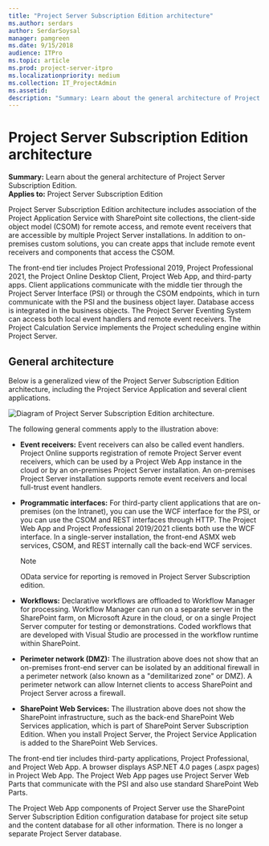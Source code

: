 ```yaml
---
title: "Project Server Subscription Edition architecture"
ms.author: serdars
author: SerdarSoysal
manager: pamgreen
ms.date: 9/15/2018
audience: ITPro
ms.topic: article
ms.prod: project-server-itpro
ms.localizationpriority: medium
ms.collection: IT_ProjectAdmin
ms.assetid: 
description: "Summary: Learn about the general architecture of Project Server Subscription Edition."
---
```


# Project Server Subscription Edition architecture
 
 **Summary:** Learn about the general architecture of Project Server Subscription Edition.<br/>
**Applies to:** Project Server Subscription Edition
  
Project Server Subscription Edition architecture includes association of the Project Application Service with SharePoint site collections, the client-side object model (CSOM) for remote access, and remote event receivers that are accessible by multiple Project Server installations. In addition to on-premises custom solutions, you can create apps that include remote event receivers and components that access the CSOM.
  
The front-end tier includes Project Professional 2019, Project Professional 2021, the Project Online Desktop Client, Project Web App, and third-party apps. Client applications communicate with the middle tier through the Project Server Interface (PSI) or through the CSOM endpoints, which in turn communicate with the PSI and the business object layer. Database access is integrated in the business objects. The Project Server Eventing System can access both local event handlers and remote event receivers. The Project Calculation Service implements the Project scheduling engine within Project Server.
  
## General architecture
<a name="pj15_Architecture_General"> </a>

Below is a generalized view of the Project Server Subscription Edition architecture, including the Project Service Application and several client applications.
  
![Diagram of Project Server Subscription Edition architecture.](images/projserv2021-arch.png)
  
The following general comments apply to the illustration above:
  
- **Event receivers:** Event receivers can also be called event handlers. Project Online supports registration of remote Project Server event receivers, which can be used by a Project Web App instance in the cloud or by an on-premises Project Server installation. An on-premises Project Server installation supports remote event receivers and local full-trust event handlers.
    
- **Programmatic interfaces:** For third-party client applications that are on-premises (on the Intranet), you can use the WCF interface for the PSI, or you can use the CSOM and REST interfaces through HTTP. The Project Web App and Project Professional 2019/2021 clients both use the WCF interface. In a single-server installation, the front-end ASMX web services, CSOM, and REST internally call the back-end WCF services.

    > [!NOTE]
    > OData service for reporting is removed in Project Server Subscription edition.

- **Workflows:** Declarative workflows are offloaded to Workflow Manager for processing. Workflow Manager can run on a separate server in the SharePoint farm, on Microsoft Azure in the cloud, or on a single Project Server computer for testing or demonstrations. Coded workflows that are developed with Visual Studio are processed in the workflow runtime within SharePoint.
    
- **Perimeter network (DMZ):** The illustration above does not show that an on-premises front-end server can be isolated by an additional firewall in a perimeter network (also known as a "demilitarized zone" or DMZ). A perimeter network can allow Internet clients to access SharePoint and Project Server across a firewall.
    
- **SharePoint Web Services:** The illustration above does not show the SharePoint infrastructure, such as the back-end SharePoint Web Services application, which is part of SharePoint Server Subscription Edition. When you install Project Server, the Project Service Application is added to the SharePoint Web Services.
    
The front-end tier includes third-party applications, Project Professional, and Project Web App. A browser displays ASP.NET 4.0 pages (.aspx pages) in Project Web App. The Project Web App pages use Project Server Web Parts that communicate with the PSI and also use standard SharePoint Web Parts.
  
The Project Web App components of Project Server use the SharePoint Server Subscription Edition configuration database for project site setup and the content database for all other information. There is no longer a separate Project Server database.
